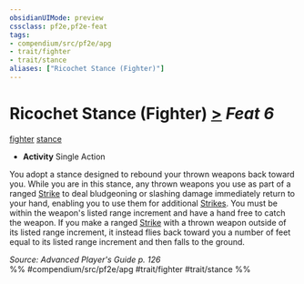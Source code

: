 ```yaml
---
obsidianUIMode: preview
cssclass: pf2e,pf2e-feat
tags:
- compendium/src/pf2e/apg
- trait/fighter
- trait/stance
aliases: ["Ricochet Stance (Fighter)"]
---
```

# Ricochet Stance (Fighter)  [>](../../rules/core-rulebook/chapter-9-playing-the-game.md#Actions "Single Action") *Feat 6*  
[fighter](../../rules/traits/fighter.md)  [stance](../../rules/traits/stance.md)  

- **Activity** Single Action

You adopt a stance designed to rebound your thrown weapons back toward you. While you are in this stance, any thrown weapons you use as part of a ranged [Strike](../../rules/actions/strike.md) to deal bludgeoning or slashing damage immediately return to your hand, enabling you to use them for additional [Strikes](../../rules/actions/strike.md). You must be within the weapon's listed range increment and have a hand free to catch the weapon. If you make a ranged [Strike](../../rules/actions/strike.md) with a thrown weapon outside of its listed range increment, it instead flies back toward you a number of feet equal to its listed range increment and then falls to the ground.

*Source: Advanced Player's Guide p. 126*  
%% #compendium/src/pf2e/apg #trait/fighter #trait/stance %%